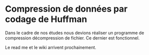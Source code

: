 # Compression de données par codage de Huffman

Dans le cadre de nos études nous devions réaliser un programme de compression décompression de fichier.
Ce dernier est fonctionnel.

Le read me et le wiki arrivent prochainement.
